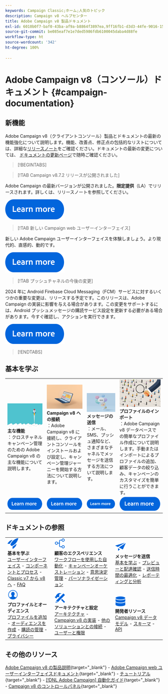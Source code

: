 ```yaml
---
keywords: Campaign Classic;ホーム;人気のトピック
description: Campaign v8 ヘルプセンター
title: Adobe Campaign v8 製品ドキュメント
exl-id: 6010b0f7-baf0-43ba-af9a-b8864f3897ea,9ff16fb1-d3d3-44fe-9016-15abffdbc74e
source-git-commit: be085eaf7e1e7ded5986fdb6100045daba4d88fe
workflow-type: ht
source-wordcount: '342'
ht-degree: 100%

---
```


# Adobe Campaign v8（コンソール）ドキュメント {#campaign-documentation}

## 新機能

Adobe Campaign v8（クライアントコンソール）製品とドキュメントの最新の機能強化について説明します。機能、改善点、修正点の包括的なリストについては、詳細な[リリースノート](start/release-notes.md)をご確認ください。ドキュメントの最新の変更については、 [ドキュメントの更新ページ](start/documentation-updates.md)で随時ご確認ください。

>[!BEGINTABS]

>[!TAB Campaign v8.7.2 リリースが公開されました]

Adobe Campaign の最新バージョンが公開されました。**限定提供**（LA）でリリースされます。詳しくは、リリースノートを参照してください。

[![画像](assets/do-not-localize/learn-more-button.svg)](start/release-notes.md)


>[!TAB 新しい Campaign web ユーザーインターフェイス]

新しい Adobe Campaign ユーザーインターフェイスを体験しましょう。より現代的、直感的、動的です。

[![画像](assets/do-not-localize/learn-more-button.svg)](start/campaign-ui.md#ac-web-ui)


>[!TAB プッシュチャネルの今後の変更]

2024 年に Android Firebase Cloud Messaging（FCM）サービスに対するいくつかの重要な変更は、リリースする予定です。このリリースは、Adobe Campaign の実装に影響を与える場合があります。この変更をサポートするには、Android プッシュメッセージの購読サービス設定を更新する必要がある場合があります。今すぐ確認し、アクションを実行できます。

[![画像](assets/do-not-localize/learn-more-button.svg)](../technotes/upgrades/push-technote.md)



>[!ENDTABS]

## 基本を学ぶ

<table style="table-layout:fixed">
  <tr style="border: 0;">
    <td>
    <a href="start/whats-new.md"><img src="assets/do-not-localize/start-capabilities.png"></a>
    <div><strong>主な機能</strong><br/>：クロスチャネルキャンペーン管理のための Adobe Campaign v8 の主な機能について説明します。</div>
    </td>
    <td>
    <a href="start/connect.md"><img src="assets/do-not-localize/start-connect.jpeg"></a>
    <div><strong>Campaign v8 への接続</strong><br/>：Adobe Campaign v8 に接続し、クライアントコンソールをインストールおよび設定し、キャンペーン管理ジャーニーを開始する方法について説明します。</div><br/>
    </td>
    <td>
    <a href="start/create-message.md"><img src="assets/do-not-localize/start-send.jpeg"></a>
    <div><strong>メッセージの送信</strong><br/>：メール、SMS、プッシュ通知など、さまざまなチャネルでメッセージを送信する方法について説明します。
    </div></td>
    <td>
    <a href="audiences/create-profiles.md"><img src="assets/do-not-localize/start-profiles.png"></a>
    <div><strong>プロファイルのインポート</strong><br/>：Adobe Campaign v8 データベースでの簡単なプロファイル作成について説明します。手動またはインポートによるプロファイルの追加、顧客データの絞り込み、キャンペーンのカスタマイズを簡単に行うことができます。</div>
    </td>
  </tr>
  <tr style="border: 0;">
    <td align="center"><a href="start/whats-new.md"><img src="assets/do-not-localize/learn-more-button.svg"></a></td>
    <td align="center"><a href="start/connect.md"><img src="assets/do-not-localize/learn-more-button.svg"></a></td>
    <td align="center"><a href="start/create-message.md"><img src="assets/do-not-localize/learn-more-button.svg"></a></td>
    <td align="center"><a href="audiences/create-profiles.md"><img src="assets/do-not-localize/learn-more-button.svg"></a></td>
    </tr>
</table>

## ドキュメントの参照

<table style="table-layout:auto">
  <tr style="border: 0;">
    <td>
      <img src="assets/do-not-localize/icon-start.svg" width="35px">
    <br/>
      <strong>基本を学ぶ</strong><br/><a href="start/campaign-ui.md">ユーザーインターフェイス</a> - <a href="start/ac-components.md">コンポーネントとプロセス</a> - <a href="start/v7-to-v8.md">Classic v7 から v8 へ</a> - <a href="start/campaign-faq.md">FAQ</a>
    </td>
    <td>
      <img src="assets/do-not-localize/icon-experience.svg" width="35px">
    <br/>
      <strong>顧客のエクスペリエンス</strong><br/><a href="../automation/workflow/about-workflows.md" target="_blank">ワークフローを使用した自動化</a> - <a href="../automation/campaigns/set-up-campaigns.md" target="_blank">キャンペーンオーケストレーション</a> - <a href="interaction/interaction.md">意思決定管理</a> - <a href="send/personalize.md">パーソナライゼーション</a>
    </td>
    <td>
      <img src="assets/do-not-localize/icon-send.svg" width="35px">
    <br/>
      <strong>メッセージを送信</strong><br/><a href="start/create-message.md">基本を学ぶ</a> - <a href="send/preview-and-proof.md">プレビューと配達確認</a> - <a href="send/predictive.md">送信時間の最適化</a> - <a href="reporting/gs-reporting.md">レポーティングと分析</a>
    </td>
  </tr>
  <tr style="border: 0;">
    <td>
      <img src="assets/do-not-localize/icon_profile-audience.svg" width="35px">
    <br/>
      <strong>プロファイルとオーディエンス</strong><br/><a href="audiences/create-profiles.md">プロファイルを追加</a> - <a href="audiences/create-audiences.md">オーディエンスを作成</a> - <a href="start/subscriptions.md">購読の管理</a> - <a href="start/privacy.md">プライバシー</a>
    </td>
    <td>
      <img src="assets/do-not-localize/icon-configure.svg" width="35px">
    <br/>
      <strong>アーキテクチャと設定</strong><br/><a href="architecture/architecture.md">アーキテクチャ</a> - <a href="start/implement.md">Campaign v8 の実装</a> - <a href="connect/integration.md">他のソリューションとの接続</a> - <a href="start/gs-permissions.md">ユーザーと権限</a>
    </td>
    <td>
      <img src="assets/do-not-localize/icon-dev.svg" width="35px">
    <br/>
      <strong>開発者リソース</strong><br/><a href="dev/datamodel.md">Campaign v8 データモデル</a> - <a href="dev/schemas.md">スキーマ</a> - <a href="dev/api.md">API</a>
    </td>
  </tr>
</table>

## その他のリソース

[Adobe Campaign v8 の製品説明](https://helpx.adobe.com/jp/legal/product-descriptions/adobe-campaign-managed-cloud-services.html){target="_blank"} - [Adobe Campaign web ユーザーインターフェイスドキュメント](https://experienceleague.adobe.com/docs/campaign-web/v8/campaign-web-home.html?lang=ja){target="_blank"} - [チュートリアル](https://experienceleague.adobe.com/docs/campaign-learn/tutorials/overview.html?lang=ja){target="_blank"} - [[!DNL Adobe Campaign] 自動化ガイド](https://experienceleague.adobe.com/docs/campaign/automation/home.html?lang=ja){target="_blank"} - [Campaign v8 のコントロールパネル](https://experienceleague.adobe.com/docs/control-panel/using/discover-control-panel/key-features.html?lang=ja){target="_blank"}

